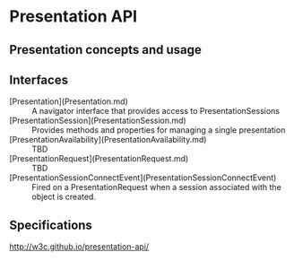 # Presentation API

## Presentation concepts and usage

## Interfaces

<dl>
  <dt>[Presentation](Presentation.md)</dt>
  <dd>A navigator interface that provides access to PresentationSessions</dd>
  <dt>[PresentationSession](PresentationSession.md)</dt>
  <dd>Provides methods and properties for managing a single presentation</dd>
  <dt>[PresentationAvailability](PresentationAvailability.md)</dt>
  <dd>TBD</dd>
  <dt>[PresentationRequest](PresentationRequest.md)</dt>
  <dd>TBD</dd>
  <dt>[PresentationSessionConnectEvent](PresentationSessionConnectEvent)</dt>
  <dd>Fired on a PresentationRequest when a session associated with the object is created.</dd>
</dl>

## Specifications

<http://w3c.github.io/presentation-api/>
